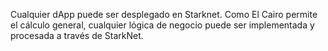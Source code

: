 Cualquier dApp puede ser desplegado en Starknet. Como El Cairo permite el cálculo general, cualquier lógica de negocio puede ser implementada y procesada a través de StarkNet.